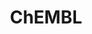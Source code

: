 ---
layout: default
bigquery: https://console.cloud.google.com/bigquery?p=patents-public-data&d=ebi_chembl&page=dataset
citation: '"The ChEMBL database in 2017." Anna Gaulton, Anne Hersey, Michał Nowotka,
  A Patrícia Bento, Jon Chambers, David Mendez, Prudence Mutowo, Francis Atkinson,
  Louisa J Bellis, Elena Cibrián-Uhalte, Mark Davies, Nathan Dedman, Anneli Karlsson,
  María Paula Magariños, John P Overington, George Papadatos, Ines Smit, Andrew R
  Leach Nucleic acids Research (2017) 45 (Database Issue), D945-D954'
contributors: European Bioinformatics Institute
cost: None
description: ChEMBL Data is a manually curated database of small molecules used in
  drug discovery, including information about existing patented drugs.
documentation: 'schema: https://www.ebi.ac.uk/chembl/db_schema


  '
last_edit: 04/11/2022, 21:24:56
location: https://console.cloud.google.com/marketplace/product/google_patents_public_datasets/chembl
maintained_by: EMBL-EBI, an outstation of European Molecular Biology Laboratory
related_publications: '

  ChEMBL: towards direct deposition of bioassay data.


  Mendez D, Gaulton A, Bento AP, Chambers J, De Veij M, Félix E, Magariños MP, Mosquera
  JF, Mutowo P, Nowotka M, Gordillo-Marañón M, Hunter F, Junco L, Mugumbate G, Rodriguez-Lopez
  M, Atkinson F, Bosc N, Radoux CJ, Segura-Cabrera A, Hersey A, Leach AR.


  — Nucleic Acids Res. 2019; 47(D1):D930-D940. doi: 10.1093/nar/gky1075

  '
schema_fields:
- warning_year
- l1
- bei
- pubmed_id
- acd_logd
- standard_flag
- l3
- company
- cell_name
- tid_fixed
- class_type
- l7
- warnref_id
- ass_cls_map_id
- num_lipinski_ro5_violations
- definition
- assay_tissue
- parent_type
- comp_class_id
- first_approval
- comments
- parent_go_id
- aidx
- clo_id
- ridx
- assay_param_id
- go_id
- doc_type
- first_in_class
- efo_term
- compd_id
- protein_class_synonym
- result_flag
- component_synonym
- as_id
- molfile
- mol_frac_id
- text_value
- publication_number
- src_compound_id
- mc_organism
- uo_units
- accession
- level4
- title
- country
- ro3_pass
- warning_country
- sequence
- mc_target_name
- hrac_class_id
- withdrawn_flag
- l8
- mesh_id
- component_id
- entity_id
- therapeutic_flag
- full_mwt
- assay_type
- protein_class_id
- drugind_id
- organism
- site_id
- natural_product
- compound_name
- prodrug
- qudt_units
- related_tid
- dosed_ingredient
- standard_upper_value
- disease_efficacy
- research_stem
- ddd_comment
- status
- mesh_heading
- version
- synonyms
- short_name
- molregno
- availability_type
- metref_id
- frac_class_id
- assay_source
- met_conversion
- molecule_type
- parent_id
- hba_lipinski
- ingredient
- mec_id
- major_class
- level5
- nda_type
- aromatic_rings
- alogp
- withdrawn_country
- molecular_mechanism
- assay_category
- enzyme_tid
- canonical_smiles
- description
- frac_code
- mc_tax_id
- acd_most_bpka
- max_phase
- assay_cell_type
- src_short_name
- target_type
- bao_id
- std_act_id
- upper_value
- updated_by
- withdrawn_year
- standard_relation
- src_id
- compsyn_id
- molecular_species
- patent_use_code
- data_validity_comment
- published_units
- ref_type
- component_type
- mol_hrac_id
- idx
- ddd_value
- who_extra
- met_comment
- cidx
- doi
- end_position
- volume
- acd_logp
- source_domain_id
- caloha_id
- standard_type
- cx_logp
- qed_weighted
- cx_most_apka
- record_id
- class_level
- tissue_id
- source
- smid
- pchembl_value
- last_page
- set_name
- approval_date
- mc_target_type
- path
- structure_type
- l2
- alert_set_id
- standard_text_value
- parameter_value
- polymer_flag
- domain_description
- standard_inchi
- mol_irac_id
- units
- year
- warning_type
- src_description
- cell_source_tissue
- variant_id
- level4_description
- actsm_id
- rtb
- metabolite_record_id
- priority
- chirality
- num_alerts
- bao_endpoint
- warning_description
- oc_id
- authors
- drug_product_flag
- parent_molregno
- compound_key
- issue
- activity_id
- heavy_atoms
- substrate_record_id
- last_active
- standard_inchi_key
- l6
- prediction_method
- predbind_id
- assay_id
- syn_type
- patent_expire_date
- mol_atc_id
- submission_date
- log_id
- num_ro5_violations
- uberon_id
- level3_description
- comp_go_id
- rgid
- chembl_id
- level2_description
- assay_organism
- updated_on
- subgroup
- annotation
- bao_format
- irac_class_id
- dosage_form
- warning_class
- parameter_type
- curated_by
- isoform
- chebi_par_id
- cell_description
- prod_pat_id
- strength
- action_type
- assay_desc
- inorganic_flag
- l5
- psa
- warning_id
- published_type
- co_stem_id
- hrac_code
- level1_description
- irac_code
- full_molformula
- atc_code
- value
- delist_flag
- assay_subcellular_fraction
- target_mapping
- parenteral
- level3
- ddd_id
- doc_id
- drug_substance_flag
- aspect
- max_phase_for_ind
- relation
- start_position
- activity_count
- hba
- ddd_admr
- mechanism_of_action
- domain_id
- src_assay_id
- job_id
- patent_no
- confidence
- direct_interaction
- targrel_id
- mechanism_comment
- hbd_lipinski
- label
- normal_range_max
- protclasssyn_id
- mc_target_accession
- relationship
- cellosaurus_id
- trade_name
- mutation
- cell_ontology_id
- withdrawn_class
- standard_units
- indication_class
- usan_stem
- relationship_desc
- innovator_company
- activity_comment
- species_group_flag
- ref_id
- relationship_type
- le
- sitecomp_id
- l4
- hbd
- downgraded
- ddd_units
- lle
- assay_class_id
- usan_stem_id
- efo_id
- usan_stem_definition
- cpd_str_alert_id
- stem_class
- res_stem_id
- met_id
- patent_id
- alert_id
- pref_name
- cell_source_organism
- indref_id
- sei
- acd_most_apka
- domain_type
- ad_type
- tbl
- site_residues
- published_relation
- helm_notation
- potential_duplicate
- alert_name
- name
- applicant_full_name
- molsyn_id
- level1
- ap_id
- product_id
- oral
- stat
- withdrawn_reason
- smarts
- binding_site_comment
- mw_monoisotopic
- domain_name
- pathway_id
- cx_logd
- usan_year
- drug_record_id
- db_source
- cx_most_bpka
- target_desc
- site_name
- assay_test_type
- creation_date
- cl_lincs_id
- formulation_id
- enzyme_name
- biocomp_id
- selectivity_comment
- route
- published_value
- active_molregno
- standard_value
- stem
- topical
- abstract
- orig_description
- black_box_warning
- normal_range_min
- usan_substem
- db_version
- who_name
- entity_type
- protein_class_desc
- first_page
- previous_company
- tid
- assay_strain
- homologue
- sequence_md5sum
- level2
- active_ingredient
- mw_freebase
- cell_source_tax_id
- targcomp_id
- confidence_score
- type
- assay_tax_id
- bto_id
- pathway_key
- cell_id
- tax_id
- mecref_id
- journal
- toid
- curation_comment
- ref_url
shortname: chembl
tags:
- biotechnology
- health
- chemical
- bioinformatics
- medical
terms_of_use: CC BY-SA 3.0
title: ChEMBL
uuid: e232a192-965c-4ec9-904c-155b6dfe56c5
---